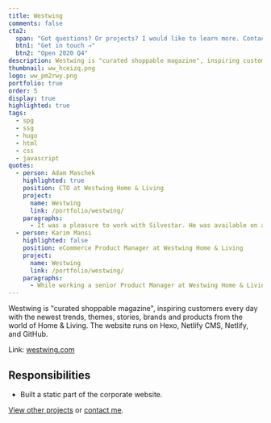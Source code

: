 ```yaml
---
title: Westwing
comments: false
cta2:
  span: "Got questions? Or projects? I would like to learn more. Contact me today!"
  btn1: "Get in touch ⇢"
  btn2: "Open 2020 Q4"
description: Westwing is "curated shoppable magazine", inspiring customers every day with the newest trends, themes, stories, brands and products from the world of Home & Living. The website runs on Hexo, Netlify CMS, Netlify, and GitHub.
thumbnail: ww_hceizq.png
logo: ww_pm2rwy.png
portfolio: true
order: 5
display: true
highlighted: true
tags:
  - spg
  - ssg
  - hugo
  - html
  - css
  - javascript
quotes:
  - person: Adam Maschek
    highlighted: true
    position: CTO at Westwing Home & Living
    project:
      name: Westwing
      link: /portfolio/westwing/
    paragraphs:
      - It was a pleasure to work with Silvestar. He was available on a short notice, he closely collaborated with the PM on the project and delivered it on time with good quality. I would work with him again, and actually we are considering to kick off our next project with him.
  - person: Karim Mansi
    highlighted: false
    position: eCommerce Product Manager at Westwing Home & Living
    project:
      name: Westwing
      link: /portfolio/westwing/
    paragraphs:
      - While working a senior Product Manager at Westwing Home & Living, I had the pleasure to hire Silvestar to build our static corporate website. The project went very smoothly and was delivered on time. Communication with Silvestar was straightforward, clear and reliable. He was also very resourceful and what he didn't know he figured out on his own. I would definitely recommend him for static web solutions and other web front-end projects.
---
```


Westwing is "curated shoppable magazine", inspiring customers every day with the newest trends, themes, stories, brands and products from the world of Home & Living. The website runs on Hexo, Netlify CMS, Netlify, and GitHub.

Link: [westwing.com](//www.westwing.com)

## Responsibilities

- Built a static part of the corporate website.

[View other projects](/portfolio/) or [contact me](/contact/).
